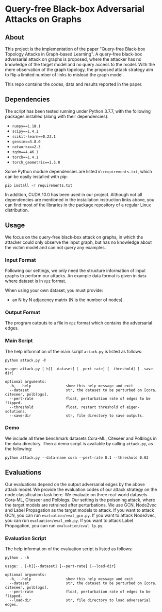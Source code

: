 Query-free Black-box Adversarial Attacks on Graphs
===============================================================================

About
-----

This project is the implementation of the paper "Query-free Black-box Topology Attacks in Graph-based Learning".
A query-free black-box adversarial attack on graphs is proposed, where the attacker has no knowledge of the target model and no query access to the model. With the mere observation of the graph topology, the proposed attack strategy aim to flip a limited number of links to mislead the graph model.

This repo contains the codes, data and results reported in the paper.

Dependencies
-----

The script has been tested running under Python 3.7.7, with the following packages installed (along with their dependencies):

- `numpy==1.18.1`
- `scipy==1.4.1`
- `scikit-learn==0.23.1`
- `gensim==3.8.0`
- `networkx==2.3`
- `tqdm==4.46.1`
- `torch==1.4.1`
- `torch_geometric==1.5.0`


Some Python module dependencies are listed in `requirements.txt`, which can be easily installed with pip:

```
pip install -r requirements.txt
```

In addition, CUDA 10.0 has been used in our project. Although not all dependencies are mentioned in the installation instruction links above, you can find most of the libraries in the package repository of a regular Linux distribution.


Usage
-----
We focus on the query-free black-box attack on graphs, in which the attacker could only observe the input graph, but has no knowledge about the victim model and can not query any examples.

### Input Format
Following our settings, we only need the structure information of input graphs to perform our attacks.
An example data format is given in ```data``` where dataset is in ```npz``` format.

When using your own dataset, you must provide:

* an N by N adjacency matrix (N is the number of nodes).

### Output Format
The program outputs to a file in ```npz``` format which contains the adversarial edges.

### Main Script
The help information of the main script ```attack.py``` is listed as follows:

    python attack.py -h
    
    usage: attack.py [-h][--dataset] [--pert-rate] [--threshold] [--save-dir]
    
    optional arguments:
      -h, --help                show this help message and exit
      --dataset                 str, the dataset to be perturbed on [cora, citeseer, polblogs].
      --pert-rate               float, perturbation rate of edges to be flipped.
      --threshold               float, restart threshold of eigen-solutions.
      --save-dir                str, file directory to save outputs.
      
### Demo
We include all three benchmark datasets Cora-ML, Citeseer and Polblogs in the ```data``` directory.
Then a demo script is available by calling ```attack.py```, as the following:

    python attack.py --data-name cora --pert-rate 0.1 --threshold 0.03 
    
    
Evaluations
-----
Our evaluations depend on the output adversarial edges by the above attack model.
We provide the evaluation codes of our attack strategy on the node classification task here. 
We evaluate on three real-world datasets Cora-ML, Citeseer and Polblogs. 
Our setting is the poisoning attack, where the target models are retrained after perturbations.
We use GCN, Node2vec and Label Propagation as the target models to attack.
If you want to attack GCN, you can run ```evaluation/eval_gcn.py```.
If you want to attack Node2vec, you can run ```evaluation/eval_emb.py```.
If you want to attack Label Propagation, you can run ```evaluation/eval_lp.py```.

<!--
We provide the evaluation codes of node-level attack and graph-level attack here. 

### Node-level Attack
For node-level attack, we perform our attack strategy to the node classification task. 
We evaluate on three real-world datasets Cora-ML, Citeseer and Polblogs. 
Our setting is the poisoning attack, where the target models are retrained after perturbations.
We use GCN, Node2vec and Label Propagation as the target models to attack.
If you want to attack GCN, you can run ```evaluation/eval_gcn.py```.
If you want to attack Node2vec, you can run ```evaluation/eval_emb.py```.
If you want to attack Label Propagation, you can run ```evaluation/eval_lp.py```.
file directory to load adversarial edges.
     
### Graph-level Attack
For graph-level attack, we perform our attack strategy to the graph classification task. 
We evaluate on two protein datasets: Enzymes and Proteins. 
We use GIN and Diffpool as our target models to attack.
If you want to attack GIN, you can run ```evaluation/eval_gin.py```.
If you want to attack Diffpool, you can run ```evaluation/eval_diffpool.py```.
-->

### Evaluation Script
The help information of the evaluation script is listed as follows:

    python . -h
    
    usage: . [-h][--dataset] [--pert-rate] [--load-dir]
    
    optional arguments:
      -h, --help                show this help message and exit
      --dataset                 str, the dataset to be perturbed on [cora, citeseer, polblogs].
      --pert-rate               float, perturbation rate of edges to be flipped.
      --load-dir                str, file directory to load adversarial edges.
       
